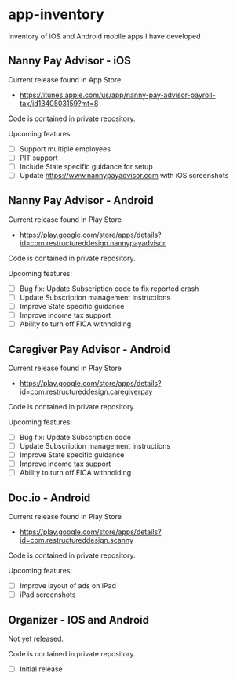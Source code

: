 # app-inventory
Inventory of iOS and Android mobile apps I have developed

## Nanny Pay Advisor - iOS
Current release found in App Store 
- https://itunes.apple.com/us/app/nanny-pay-advisor-payroll-tax/id1340503159?mt=8

Code is contained in private repository.

Upcoming features:
- [ ] Support multiple employees
- [ ] PIT support
- [ ] Include State specific guidance for setup
- [ ] Update https://www.nannypayadvisor.com with iOS screenshots

## Nanny Pay Advisor - Android
Current release found in Play Store
- https://play.google.com/store/apps/details?id=com.restructureddesign.nannypayadvisor

Code is contained in private repository.

Upcoming features:
- [ ] Bug fix: Update Subscription code to fix reported crash
- [ ] Update Subscription management instructions
- [ ] Improve State specific guidance
- [ ] Improve income tax support 
- [ ] Ability to turn off FICA withholding

## Caregiver Pay Advisor - Android
Current release found in Play Store
- https://play.google.com/store/apps/details?id=com.restructureddesign.caregiverpay

Code is contained in private repository.

Upcoming features:
- [ ] Bug fix: Update Subscription code
- [ ] Update Subscription management instructions
- [ ] Improve State specific guidance
- [ ] Improve income tax support 
- [ ] Ability to turn off FICA withholding

## Doc.io - Android
Current release found in Play Store
- https://play.google.com/store/apps/details?id=com.restructureddesign.scanny

Code is contained in private repository.

Upcoming features:
- [ ] Improve layout of ads on iPad  
- [ ] iPad screenshots

## Organizer - IOS and Android

Not yet released. 

Code is contained in private repository.

- [ ] Initial release

